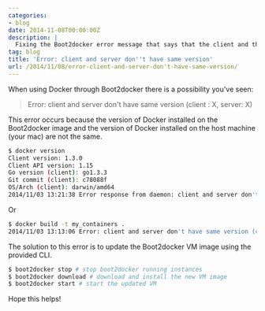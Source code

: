 ```yaml
---
categories:
- blog
date: 2014-11-08T00:00:00Z
description: |
  Fixing the Boot2docker error message that says that the client and the server don't have the same version.
tag: blog
title: 'Error: client and server don''t have same version'
url: /2014/11/08/error-client-and-server-don't-have-same-version/
---
```


When using Docker through Boot2docker there is a possibility you've seen:

> Error: client and server don't have same version (client : X, server: X)

This error occurs because the version of Docker installed on the Boot2docker
image and the version of Docker installed on the host machine (your mac) are not
the same.

```bash
$ docker version
Client version: 1.3.0
Client API version: 1.15
Go version (client): go1.3.3
Git commit (client): c78088f
OS/Arch (client): darwin/amd64
2014/11/03 13:21:38 Error response from daemon: client and server don't have same version (client : 1.15, server: 1.14)
```

Or

```bash
$ docker build -t my_containers .
2014/11/03 13:13:06 Error: client and server don't have same version (client : 1.15, server: 1.14)
```

The solution to this error is to update the Boot2docker VM image using the
provided CLI.

```bash
$ boot2docker stop # stop boot2docker running instances
$ boot2docker download # download and install the new VM image
$ boot2docker start # start the updated VM
```

Hope this helps!
